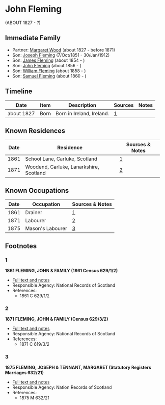 ﻿---
layout: person
subject_key: i39983533
permalink: /people/i39983533
---

# John Fleming
(ABOUT 1827 - ?)

## Immediate Family

* Partner: [Margaret Wood](./@50500805@-margaret-wood-b1827-d1871.md) (about 1827 - before 1871)
* Son: [Joseph Fleming](./@57117702@-joseph-fleming-b1851-10-7-d1912-1-30.md) (7/Oct/1851 - 30/Jan/1912)
* Son: [James Fleming](./@45874990@-james-fleming-b1854-d.md) (about 1854 - )
* Son: [John Fleming](./@18678270@-john-fleming-b1856-d.md) (about 1856 - )
* Son: [William Fleming](./@78368531@-william-fleming-b1858-d.md) (about 1858 - )
* Son: [Samuel Fleming](./@19337566@-samuel-fleming-b1860-d.md) (about 1860 - )

## Timeline

Date | Item | Description | Sources | Notes
---|---|---|---|---
about 1827 | Born | Born in Ireland, Ireland. | [1](#1) | 

## Known Residences

Date | Residence | Sources & Notes
---|---|---
1861 | School Lane, Carluke, Scotland | [1](#1)
1871 | Woodend, Carluke, Lanarkshire, Scotland | [2](#2)

## Known Occupations

Date | Occupation | Sources & Notes
---|---|---
1861 | Drainer | [1](#1)
1871 | Labourer | [2](#2)
1875 | Mason's Labourer | [3](#3)

## Footnotes

### 1

**1861 FLEMING, JOHN & FAMILY (1861 Census 629/1/2)**

* [Full text and notes](../sources/@85731728@-1861-fleming,-john-&-family-1861-census-629-1-2-.md)
* Responsible Agency: National Records of Scotland
* References: 
  * 1861 C 629/1/2

### 2

**1871 FLEMING, JOHN & FAMILY (Census 629/3/2)**

* [Full text and notes](../sources/@93302041@-1871-fleming,-john-&-family-census-629-3-2-.md)
* Responsible Agency: National Records of Scotland
* References: 
  * 1871 C 619/3/2

### 3

**1875 FLEMING, JOSEPH & TENNANT, MARGARET (Statutory Registers Marriages 632/21)**

* [Full text and notes](../sources/@26043109@-1875-fleming,-joseph-&-tennant,-margaret-statutory-registers-marriages-632-21-.md)
* Responsible Agency: Nation Records of Scotland
* References: 
  * 1875 M 632/21

